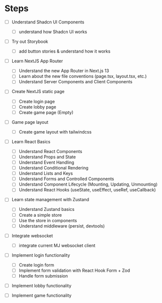 # Steps

- [ ] Understand Shadcn UI Components
  - [ ] understand how Shadcn UI works

- [ ] Try out Storybook
  - [ ] add button stories & understand how it works

- [ ] Learn NextJS App Router
  - [ ] Understand the new App Router in Next.js 13
  - [ ] Learn about the new file conventions (page.tsx, layout.tsx, etc.)
  - [ ] Understand Server Components and Client Components

- [ ] Create NextJS static page
  - [ ] Create login page
  - [ ] Create lobby page
  - [ ] Create game page (Empty)

- [ ] Game page layout
  - [ ] Create game layout with tailwindcss

- [ ] Learn React Basics
  - [ ] Understand React Components
  - [ ] Understand Props and State
  - [ ] Understand Event Handling
  - [ ] Understand Conditional Rendering
  - [ ] Understand Lists and Keys
  - [ ] Understand Forms and Controlled Components
  - [ ] Understand Component Lifecycle (Mounting, Updating, Unmounting)
  - [ ] Understand React Hooks (useState, useEffect, useRef, useCallback)

- [ ] Learn state management with Zustand
  - [ ] Understand Zustand basics
  - [ ] Create a simple store
  - [ ] Use the store in components
  - [ ] Understand middleware (persist, devtools)

- [ ] Integrate websocket
  - [ ] integrate current MJ websocket client

- [ ] Implement login functionality
  - [ ] Create login form
  - [ ] Implement form validation with React Hook Form + Zod
  - [ ] Handle form submission

- [ ] Implement lobby functionality

- [ ] Implement game functionality
